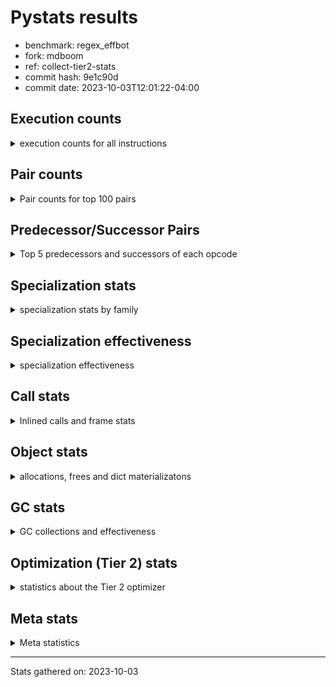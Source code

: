 
# Pystats results

- benchmark: regex_effbot
- fork: mdboom
- ref: collect-tier2-stats
- commit hash: 9e1c90d
- commit date: 2023-10-03T12:01:22-04:00

## Execution counts

<details>
<summary> execution counts for all instructions </summary>

|Name | Count | Self | Cumulative | Miss ratio | 
|---|---:|---:|---:|---:|
| LOAD_FAST | 3,493,500 | 16.6% | 16.6% |  |
| LOAD_GLOBAL_MODULE | 1,764,340 | 8.4% | 24.9% |  |
| LOAD_GLOBAL_BUILTIN | 1,764,060 | 8.4% | 33.3% |  |
| POP_JUMP_IF_FALSE | 1,411,200 | 6.7% | 40.0% |  |
| LOAD_FAST_LOAD_FAST | 1,376,160 | 6.5% | 46.5% |  |
| STORE_FAST | 706,080 | 3.3% | 49.8% |  |
| RETURN_VALUE | 705,720 | 3.3% | 53.2% |  |
| RESUME_CHECK | 705,720 | 3.3% | 56.5% |  |
| POP_TOP | 705,660 | 3.3% | 59.9% |  |
| TO_BOOL_BOOL | 705,600 | 3.3% | 63.2% |  |
| LOAD_ATTR_METHOD_NO_DICT | 705,600 | 3.3% | 66.5% |  |
| CALL_TYPE_1 | 705,600 | 3.3% | 69.9% |  |
| CALL_ISINSTANCE | 705,600 | 3.3% | 73.2% |  |
| BUILD_TUPLE | 705,600 | 3.3% | 76.6% |  |
| CALL | 353,140 | 1.7% | 78.3% |  |
| POP_JUMP_IF_NOT_NONE | 352,860 | 1.7% | 79.9% |  |
| NOP | 352,860 | 1.7% | 81.6% |  |
| TO_BOOL_INT | 352,800 | 1.7% | 83.3% |  |
| PUSH_EXC_INFO | 352,800 | 1.7% | 84.9% |  |
| POP_EXCEPT | 352,800 | 1.7% | 86.6% |  |
| LOAD_CONST | 352,800 | 1.7% | 88.3% |  |
| JUMP_FORWARD | 352,800 | 1.7% | 90.0% |  |
| CHECK_EXC_MATCH | 352,800 | 1.7% | 91.6% |  |
| CALL_PY_WITH_DEFAULTS | 352,800 | 1.7% | 93.3% |  |
| CALL_PY_EXACT_ARGS | 352,800 | 1.7% | 95.0% |  |
| CALL_METHOD_DESCRIPTOR_FAST | 352,800 | 1.7% | 96.6% |  |
| BINARY_SUBSCR_DICT | 352,800 | 1.7% | 98.3% |  |
| PUSH_NULL | 318,060 | 1.5% | 99.8% |  |
| ENTER_EXECUTOR | 35,280 | 0.2% | 100.0% |  |
| GET_ITER | 300 | 0.0% | 100.0% |  |
| FOR_ITER_RANGE | 300 | 0.0% | 100.0% |  |
| LOAD_ATTR | 260 | 0.0% | 100.0% |  |
| UNPACK_SEQUENCE_TWO_TUPLE | 240 | 0.0% | 100.0% |  |
| STORE_FAST_STORE_FAST | 240 | 0.0% | 100.0% |  |
| JUMP_BACKWARD | 240 | 0.0% | 100.0% |  |
| FOR_ITER_LIST | 240 | 0.0% | 100.0% |  |
| LOAD_ATTR_MODULE | 220 | 0.0% | 100.0% |  |
| LOAD_DEREF | 180 | 0.0% | 100.0% |  |
| LOAD_GLOBAL | 160 | 0.0% | 100.0% |  |
| CALL_FUNCTION_EX | 120 | 0.0% | 100.0% |  |
| LIST_EXTEND | 60 | 0.0% | 100.0% |  |
| COPY_FREE_VARS | 60 | 0.0% | 100.0% |  |
| CALL_INTRINSIC_1 | 60 | 0.0% | 100.0% |  |
| CALL_BUILTIN_CLASS | 60 | 0.0% | 100.0% |  |
| BUILD_LIST | 60 | 0.0% | 100.0% |  |
| BINARY_OP_SUBTRACT_FLOAT | 60 | 0.0% | 100.0% |  |
| BINARY_OP | 20 | 0.0% | 100.0% |  |


</details>

## Pair counts

<details>
<summary> Pair counts for top 100 pairs </summary>

|Pair | Count | Self | Cumulative | 
|---|---:|---:|---:|
| LOAD_GLOBAL_BUILTIN LOAD_FAST | 1,411,260 | 6.7% | 6.7% |
| TO_BOOL_BOOL POP_JUMP_IF_FALSE | 705,600 | 3.3% | 10.0% |
| POP_JUMP_IF_FALSE LOAD_FAST | 705,600 | 3.3% | 13.4% |
| LOAD_GLOBAL_MODULE CALL_ISINSTANCE | 705,600 | 3.3% | 16.7% |
| LOAD_FAST_LOAD_FAST BUILD_TUPLE | 705,600 | 3.3% | 20.1% |
| LOAD_FAST LOAD_GLOBAL_MODULE | 705,600 | 3.3% | 23.4% |
| LOAD_FAST CALL_TYPE_1 | 705,600 | 3.3% | 26.7% |
| LOAD_ATTR_METHOD_NO_DICT LOAD_FAST | 705,600 | 3.3% | 30.1% |
| CALL_TYPE_1 LOAD_FAST_LOAD_FAST | 705,600 | 3.3% | 33.4% |
| CALL_ISINSTANCE TO_BOOL_BOOL | 705,600 | 3.3% | 36.8% |
| STORE_FAST LOAD_FAST | 353,100 | 1.7% | 38.5% |
| STORE_FAST LOAD_GLOBAL_MODULE | 352,880 | 1.7% | 40.1% |
| RESUME_CHECK LOAD_GLOBAL_MODULE | 352,840 | 1.7% | 41.8% |
| LOAD_FAST CALL | 352,820 | 1.7% | 43.5% |
| TO_BOOL_INT POP_JUMP_IF_FALSE | 352,800 | 1.7% | 45.1% |
| RETURN_VALUE POP_TOP | 352,800 | 1.7% | 46.8% |
| RETURN_VALUE LOAD_ATTR_METHOD_NO_DICT | 352,800 | 1.7% | 48.5% |
| RESUME_CHECK LOAD_GLOBAL_BUILTIN | 352,800 | 1.7% | 50.2% |
| PUSH_EXC_INFO LOAD_GLOBAL_BUILTIN | 352,800 | 1.7% | 51.8% |
| POP_TOP POP_EXCEPT | 352,800 | 1.7% | 53.5% |
| POP_JUMP_IF_NOT_NONE LOAD_GLOBAL_BUILTIN | 352,800 | 1.7% | 55.2% |
| POP_JUMP_IF_FALSE POP_TOP | 352,800 | 1.7% | 56.8% |
| POP_JUMP_IF_FALSE NOP | 352,800 | 1.7% | 58.5% |
| POP_EXCEPT JUMP_FORWARD | 352,800 | 1.7% | 60.2% |
| NOP LOAD_GLOBAL_MODULE | 352,800 | 1.7% | 61.9% |
| LOAD_GLOBAL_MODULE LOAD_GLOBAL_BUILTIN | 352,800 | 1.7% | 63.5% |
| LOAD_GLOBAL_MODULE LOAD_FAST_LOAD_FAST | 352,800 | 1.7% | 65.2% |
| LOAD_GLOBAL_MODULE LOAD_ATTR_METHOD_NO_DICT | 352,800 | 1.7% | 66.9% |
| LOAD_GLOBAL_BUILTIN CHECK_EXC_MATCH | 352,800 | 1.7% | 68.5% |
| LOAD_FAST_LOAD_FAST CALL_PY_EXACT_ARGS | 352,800 | 1.7% | 70.2% |
| LOAD_FAST TO_BOOL_INT | 352,800 | 1.7% | 71.9% |
| LOAD_FAST RETURN_VALUE | 352,800 | 1.7% | 73.6% |
| LOAD_FAST POP_JUMP_IF_NOT_NONE | 352,800 | 1.7% | 75.2% |
| LOAD_FAST LOAD_CONST | 352,800 | 1.7% | 76.9% |
| LOAD_CONST CALL_METHOD_DESCRIPTOR_FAST | 352,800 | 1.7% | 78.6% |
| JUMP_FORWARD LOAD_GLOBAL_BUILTIN | 352,800 | 1.7% | 80.2% |
| CHECK_EXC_MATCH POP_JUMP_IF_FALSE | 352,800 | 1.7% | 81.9% |
| CALL_PY_WITH_DEFAULTS RESUME_CHECK | 352,800 | 1.7% | 83.6% |
| CALL_PY_EXACT_ARGS RESUME_CHECK | 352,800 | 1.7% | 85.3% |
| CALL_METHOD_DESCRIPTOR_FAST STORE_FAST | 352,800 | 1.7% | 86.9% |
| CALL RETURN_VALUE | 352,800 | 1.7% | 88.6% |
| BUILD_TUPLE STORE_FAST | 352,800 | 1.7% | 90.3% |
| BUILD_TUPLE BINARY_SUBSCR_DICT | 352,800 | 1.7% | 91.9% |
| BINARY_SUBSCR_DICT PUSH_EXC_INFO | 352,800 | 1.7% | 93.6% |
| PUSH_NULL LOAD_FAST_LOAD_FAST | 317,760 | 1.5% | 95.1% |
| LOAD_FAST_LOAD_FAST CALL_PY_WITH_DEFAULTS | 317,760 | 1.5% | 96.6% |
| LOAD_FAST PUSH_NULL | 317,760 | 1.5% | 98.1% |
| POP_TOP LOAD_FAST | 317,520 | 1.5% | 99.6% |
| POP_TOP ENTER_EXECUTOR | 35,280 | 0.2% | 99.8% |
| ENTER_EXECUTOR CALL_PY_WITH_DEFAULTS | 35,040 | 0.2% | 100.0% |
| LOAD_FAST GET_ITER | 300 | 0.0% | 100.0% |
| UNPACK_SEQUENCE_TWO_TUPLE STORE_FAST_STORE_FAST | 240 | 0.0% | 100.0% |
| STORE_FAST_STORE_FAST LOAD_FAST | 240 | 0.0% | 100.0% |
| JUMP_BACKWARD FOR_ITER_RANGE | 240 | 0.0% | 100.0% |
| GET_ITER FOR_ITER_LIST | 240 | 0.0% | 100.0% |
| FOR_ITER_RANGE STORE_FAST | 240 | 0.0% | 100.0% |
| FOR_ITER_LIST UNPACK_SEQUENCE_TWO_TUPLE | 240 | 0.0% | 100.0% |
| ENTER_EXECUTOR JUMP_BACKWARD | 240 | 0.0% | 100.0% |
| LOAD_GLOBAL_MODULE LOAD_ATTR | 200 | 0.0% | 100.0% |
| PUSH_NULL CALL | 180 | 0.0% | 100.0% |
| LOAD_ATTR_MODULE PUSH_NULL | 160 | 0.0% | 100.0% |
| LOAD_GLOBAL_MODULE LOAD_ATTR_MODULE | 140 | 0.0% | 100.0% |
| CALL CALL | 140 | 0.0% | 100.0% |
| PUSH_NULL LOAD_FAST | 120 | 0.0% | 100.0% |
| LOAD_GLOBAL LOAD_GLOBAL_MODULE | 120 | 0.0% | 100.0% |
| LOAD_DEREF PUSH_NULL | 120 | 0.0% | 100.0% |
| LOAD_ATTR LOAD_ATTR_MODULE | 80 | 0.0% | 100.0% |
| STORE_FAST LOAD_GLOBAL | 60 | 0.0% | 100.0% |
| RETURN_VALUE RETURN_VALUE | 60 | 0.0% | 100.0% |
| RESUME_CHECK LOAD_DEREF | 60 | 0.0% | 100.0% |
| POP_TOP NOP | 60 | 0.0% | 100.0% |
| NOP LOAD_DEREF | 60 | 0.0% | 100.0% |
| LOAD_FAST CALL_FUNCTION_EX | 60 | 0.0% | 100.0% |
| LOAD_FAST BUILD_LIST | 60 | 0.0% | 100.0% |
| LOAD_DEREF LIST_EXTEND | 60 | 0.0% | 100.0% |
| LOAD_ATTR_MODULE STORE_FAST | 60 | 0.0% | 100.0% |
| LOAD_ATTR STORE_FAST | 60 | 0.0% | 100.0% |
| LOAD_ATTR POP_JUMP_IF_NOT_NONE | 60 | 0.0% | 100.0% |
| LIST_EXTEND CALL_INTRINSIC_1 | 60 | 0.0% | 100.0% |
| GET_ITER FOR_ITER_RANGE | 60 | 0.0% | 100.0% |
| COPY_FREE_VARS RESUME_CHECK | 60 | 0.0% | 100.0% |
| CALL_INTRINSIC_1 CALL_FUNCTION_EX | 60 | 0.0% | 100.0% |
| CALL_FUNCTION_EX RESUME_CHECK | 60 | 0.0% | 100.0% |
| CALL_FUNCTION_EX COPY_FREE_VARS | 60 | 0.0% | 100.0% |
| CALL_BUILTIN_CLASS STORE_FAST | 60 | 0.0% | 100.0% |
| CALL STORE_FAST | 60 | 0.0% | 100.0% |
| CALL POP_TOP | 60 | 0.0% | 100.0% |
| CALL LOAD_FAST | 60 | 0.0% | 100.0% |
| BUILD_LIST LOAD_DEREF | 60 | 0.0% | 100.0% |
| BINARY_OP_SUBTRACT_FLOAT RETURN_VALUE | 60 | 0.0% | 100.0% |
| STORE_FAST LOAD_GLOBAL_BUILTIN | 40 | 0.0% | 100.0% |
| RETURN_VALUE LOAD_GLOBAL | 40 | 0.0% | 100.0% |
| POP_JUMP_IF_NOT_NONE LOAD_GLOBAL_MODULE | 40 | 0.0% | 100.0% |
| LOAD_FAST CALL_BUILTIN_CLASS | 40 | 0.0% | 100.0% |
| LOAD_FAST BINARY_OP_SUBTRACT_FLOAT | 40 | 0.0% | 100.0% |
| LOAD_ATTR LOAD_ATTR | 40 | 0.0% | 100.0% |
| FOR_ITER_RANGE LOAD_GLOBAL_MODULE | 40 | 0.0% | 100.0% |
| RETURN_VALUE LOAD_GLOBAL_MODULE | 20 | 0.0% | 100.0% |
| RESUME_CHECK LOAD_GLOBAL | 20 | 0.0% | 100.0% |
| POP_JUMP_IF_NOT_NONE LOAD_GLOBAL | 20 | 0.0% | 100.0% |


</details>

## Predecessor/Successor Pairs

<details>
<summary> Top 5 predecessors and successors of each opcode </summary>

### CHECK_EXC_MATCH

<details>
<summary> Successors and predecessors for CHECK_EXC_MATCH </summary>

|Predecessors | Count | Percentage | 
|---|---:|---:|
| LOAD_GLOBAL_BUILTIN | 352,800 | 100.0% |

|Successors | Count | Percentage | 
|---|---:|---:|
| POP_JUMP_IF_FALSE | 352,800 | 100.0% |


</details>

### GET_ITER

<details>
<summary> Successors and predecessors for GET_ITER </summary>

|Predecessors | Count | Percentage | 
|---|---:|---:|
| LOAD_FAST | 300 | 100.0% |

|Successors | Count | Percentage | 
|---|---:|---:|
| FOR_ITER_LIST | 240 | 80.0% |
| FOR_ITER_RANGE | 60 | 20.0% |


</details>

### NOP

<details>
<summary> Successors and predecessors for NOP </summary>

|Predecessors | Count | Percentage | 
|---|---:|---:|
| POP_JUMP_IF_FALSE | 352,800 | 100.0% |
| POP_TOP | 60 | 0.0% |

|Successors | Count | Percentage | 
|---|---:|---:|
| LOAD_GLOBAL_MODULE | 352,800 | 100.0% |
| LOAD_DEREF | 60 | 0.0% |


</details>

### POP_EXCEPT

<details>
<summary> Successors and predecessors for POP_EXCEPT </summary>

|Predecessors | Count | Percentage | 
|---|---:|---:|
| POP_TOP | 352,800 | 100.0% |

|Successors | Count | Percentage | 
|---|---:|---:|
| JUMP_FORWARD | 352,800 | 100.0% |


</details>

### POP_TOP

<details>
<summary> Successors and predecessors for POP_TOP </summary>

|Predecessors | Count | Percentage | 
|---|---:|---:|
| RETURN_VALUE | 352,800 | 50.0% |
| POP_JUMP_IF_FALSE | 352,800 | 50.0% |
| CALL | 60 | 0.0% |

|Successors | Count | Percentage | 
|---|---:|---:|
| POP_EXCEPT | 352,800 | 50.0% |
| LOAD_FAST | 317,520 | 45.0% |
| ENTER_EXECUTOR | 35,280 | 5.0% |
| NOP | 60 | 0.0% |


</details>

### PUSH_EXC_INFO

<details>
<summary> Successors and predecessors for PUSH_EXC_INFO </summary>

|Predecessors | Count | Percentage | 
|---|---:|---:|
| BINARY_SUBSCR_DICT | 352,800 | 100.0% |

|Successors | Count | Percentage | 
|---|---:|---:|
| LOAD_GLOBAL_BUILTIN | 352,800 | 100.0% |


</details>

### PUSH_NULL

<details>
<summary> Successors and predecessors for PUSH_NULL </summary>

|Predecessors | Count | Percentage | 
|---|---:|---:|
| LOAD_FAST | 317,760 | 99.9% |
| LOAD_ATTR_MODULE | 160 | 0.1% |
| LOAD_DEREF | 120 | 0.0% |
| LOAD_ATTR | 20 | 0.0% |

|Successors | Count | Percentage | 
|---|---:|---:|
| LOAD_FAST_LOAD_FAST | 317,760 | 99.9% |
| CALL | 180 | 0.1% |
| LOAD_FAST | 120 | 0.0% |


</details>

### RETURN_VALUE

<details>
<summary> Successors and predecessors for RETURN_VALUE </summary>

|Predecessors | Count | Percentage | 
|---|---:|---:|
| LOAD_FAST | 352,800 | 50.0% |
| CALL | 352,800 | 50.0% |
| RETURN_VALUE | 60 | 0.0% |
| BINARY_OP_SUBTRACT_FLOAT | 60 | 0.0% |

|Successors | Count | Percentage | 
|---|---:|---:|
| POP_TOP | 352,800 | 50.0% |
| LOAD_ATTR_METHOD_NO_DICT | 352,800 | 50.0% |
| RETURN_VALUE | 60 | 0.0% |
| LOAD_GLOBAL | 40 | 0.0% |
| LOAD_GLOBAL_MODULE | 20 | 0.0% |


</details>

### BINARY_OP

<details>
<summary> Successors and predecessors for BINARY_OP </summary>

|Predecessors | Count | Percentage | 
|---|---:|---:|
| LOAD_FAST | 20 | 100.0% |

|Successors | Count | Percentage | 
|---|---:|---:|
| BINARY_OP_SUBTRACT_FLOAT | 20 | 100.0% |


</details>

### BUILD_LIST

<details>
<summary> Successors and predecessors for BUILD_LIST </summary>

|Predecessors | Count | Percentage | 
|---|---:|---:|
| LOAD_FAST | 60 | 100.0% |

|Successors | Count | Percentage | 
|---|---:|---:|
| LOAD_DEREF | 60 | 100.0% |


</details>

### BUILD_TUPLE

<details>
<summary> Successors and predecessors for BUILD_TUPLE </summary>

|Predecessors | Count | Percentage | 
|---|---:|---:|
| LOAD_FAST_LOAD_FAST | 705,600 | 100.0% |

|Successors | Count | Percentage | 
|---|---:|---:|
| STORE_FAST | 352,800 | 50.0% |
| BINARY_SUBSCR_DICT | 352,800 | 50.0% |


</details>

### CALL

<details>
<summary> Successors and predecessors for CALL </summary>

|Predecessors | Count | Percentage | 
|---|---:|---:|
| LOAD_FAST | 352,820 | 99.9% |
| PUSH_NULL | 180 | 0.1% |
| CALL | 140 | 0.0% |

|Successors | Count | Percentage | 
|---|---:|---:|
| RETURN_VALUE | 352,800 | 99.9% |
| CALL | 140 | 0.0% |
| STORE_FAST | 60 | 0.0% |
| POP_TOP | 60 | 0.0% |
| LOAD_FAST | 60 | 0.0% |


</details>

### CALL_FUNCTION_EX

<details>
<summary> Successors and predecessors for CALL_FUNCTION_EX </summary>

|Predecessors | Count | Percentage | 
|---|---:|---:|
| LOAD_FAST | 60 | 50.0% |
| CALL_INTRINSIC_1 | 60 | 50.0% |

|Successors | Count | Percentage | 
|---|---:|---:|
| RESUME_CHECK | 60 | 50.0% |
| COPY_FREE_VARS | 60 | 50.0% |


</details>

### CALL_INTRINSIC_1

<details>
<summary> Successors and predecessors for CALL_INTRINSIC_1 </summary>

|Predecessors | Count | Percentage | 
|---|---:|---:|
| LIST_EXTEND | 60 | 100.0% |

|Successors | Count | Percentage | 
|---|---:|---:|
| CALL_FUNCTION_EX | 60 | 100.0% |


</details>

### COPY_FREE_VARS

<details>
<summary> Successors and predecessors for COPY_FREE_VARS </summary>

|Predecessors | Count | Percentage | 
|---|---:|---:|
| CALL_FUNCTION_EX | 60 | 100.0% |

|Successors | Count | Percentage | 
|---|---:|---:|
| RESUME_CHECK | 60 | 100.0% |


</details>

### ENTER_EXECUTOR

<details>
<summary> Successors and predecessors for ENTER_EXECUTOR </summary>

|Predecessors | Count | Percentage | 
|---|---:|---:|
| POP_TOP | 35,280 | 100.0% |

|Successors | Count | Percentage | 
|---|---:|---:|
| CALL_PY_WITH_DEFAULTS | 35,040 | 99.3% |
| JUMP_BACKWARD | 240 | 0.7% |


</details>

### JUMP_BACKWARD

<details>
<summary> Successors and predecessors for JUMP_BACKWARD </summary>

|Predecessors | Count | Percentage | 
|---|---:|---:|
| ENTER_EXECUTOR | 240 | 100.0% |

|Successors | Count | Percentage | 
|---|---:|---:|
| FOR_ITER_RANGE | 240 | 100.0% |


</details>

### JUMP_FORWARD

<details>
<summary> Successors and predecessors for JUMP_FORWARD </summary>

|Predecessors | Count | Percentage | 
|---|---:|---:|
| POP_EXCEPT | 352,800 | 100.0% |

|Successors | Count | Percentage | 
|---|---:|---:|
| LOAD_GLOBAL_BUILTIN | 352,800 | 100.0% |


</details>

### LIST_EXTEND

<details>
<summary> Successors and predecessors for LIST_EXTEND </summary>

|Predecessors | Count | Percentage | 
|---|---:|---:|
| LOAD_DEREF | 60 | 100.0% |

|Successors | Count | Percentage | 
|---|---:|---:|
| CALL_INTRINSIC_1 | 60 | 100.0% |


</details>

### LOAD_ATTR

<details>
<summary> Successors and predecessors for LOAD_ATTR </summary>

|Predecessors | Count | Percentage | 
|---|---:|---:|
| LOAD_GLOBAL_MODULE | 200 | 76.9% |
| LOAD_ATTR | 40 | 15.4% |
| LOAD_GLOBAL | 20 | 7.7% |

|Successors | Count | Percentage | 
|---|---:|---:|
| LOAD_ATTR_MODULE | 80 | 30.8% |
| STORE_FAST | 60 | 23.1% |
| POP_JUMP_IF_NOT_NONE | 60 | 23.1% |
| LOAD_ATTR | 40 | 15.4% |
| PUSH_NULL | 20 | 7.7% |


</details>

### LOAD_CONST

<details>
<summary> Successors and predecessors for LOAD_CONST </summary>

|Predecessors | Count | Percentage | 
|---|---:|---:|
| LOAD_FAST | 352,800 | 100.0% |

|Successors | Count | Percentage | 
|---|---:|---:|
| CALL_METHOD_DESCRIPTOR_FAST | 352,800 | 100.0% |


</details>

### LOAD_DEREF

<details>
<summary> Successors and predecessors for LOAD_DEREF </summary>

|Predecessors | Count | Percentage | 
|---|---:|---:|
| RESUME_CHECK | 60 | 33.3% |
| NOP | 60 | 33.3% |
| BUILD_LIST | 60 | 33.3% |

|Successors | Count | Percentage | 
|---|---:|---:|
| PUSH_NULL | 120 | 66.7% |
| LIST_EXTEND | 60 | 33.3% |


</details>

### LOAD_FAST

<details>
<summary> Successors and predecessors for LOAD_FAST </summary>

|Predecessors | Count | Percentage | 
|---|---:|---:|
| LOAD_GLOBAL_BUILTIN | 1,411,260 | 40.4% |
| POP_JUMP_IF_FALSE | 705,600 | 20.2% |
| LOAD_ATTR_METHOD_NO_DICT | 705,600 | 20.2% |
| STORE_FAST | 353,100 | 10.1% |
| POP_TOP | 317,520 | 9.1% |

|Successors | Count | Percentage | 
|---|---:|---:|
| LOAD_GLOBAL_MODULE | 705,600 | 20.2% |
| CALL_TYPE_1 | 705,600 | 20.2% |
| CALL | 352,820 | 10.1% |
| TO_BOOL_INT | 352,800 | 10.1% |
| RETURN_VALUE | 352,800 | 10.1% |


</details>

### LOAD_FAST_LOAD_FAST

<details>
<summary> Successors and predecessors for LOAD_FAST_LOAD_FAST </summary>

|Predecessors | Count | Percentage | 
|---|---:|---:|
| CALL_TYPE_1 | 705,600 | 51.3% |
| LOAD_GLOBAL_MODULE | 352,800 | 25.6% |
| PUSH_NULL | 317,760 | 23.1% |

|Successors | Count | Percentage | 
|---|---:|---:|
| BUILD_TUPLE | 705,600 | 51.3% |
| CALL_PY_EXACT_ARGS | 352,800 | 25.6% |
| CALL_PY_WITH_DEFAULTS | 317,760 | 23.1% |


</details>

### LOAD_GLOBAL

<details>
<summary> Successors and predecessors for LOAD_GLOBAL </summary>

|Predecessors | Count | Percentage | 
|---|---:|---:|
| STORE_FAST | 60 | 37.5% |
| RETURN_VALUE | 40 | 25.0% |
| RESUME_CHECK | 20 | 12.5% |
| POP_JUMP_IF_NOT_NONE | 20 | 12.5% |
| FOR_ITER_RANGE | 20 | 12.5% |

|Successors | Count | Percentage | 
|---|---:|---:|
| LOAD_GLOBAL_MODULE | 120 | 75.0% |
| LOAD_GLOBAL_BUILTIN | 20 | 12.5% |
| LOAD_ATTR | 20 | 12.5% |


</details>

### POP_JUMP_IF_FALSE

<details>
<summary> Successors and predecessors for POP_JUMP_IF_FALSE </summary>

|Predecessors | Count | Percentage | 
|---|---:|---:|
| TO_BOOL_BOOL | 705,600 | 50.0% |
| TO_BOOL_INT | 352,800 | 25.0% |
| CHECK_EXC_MATCH | 352,800 | 25.0% |

|Successors | Count | Percentage | 
|---|---:|---:|
| LOAD_FAST | 705,600 | 50.0% |
| POP_TOP | 352,800 | 25.0% |
| NOP | 352,800 | 25.0% |


</details>

### POP_JUMP_IF_NOT_NONE

<details>
<summary> Successors and predecessors for POP_JUMP_IF_NOT_NONE </summary>

|Predecessors | Count | Percentage | 
|---|---:|---:|
| LOAD_FAST | 352,800 | 100.0% |
| LOAD_ATTR | 60 | 0.0% |

|Successors | Count | Percentage | 
|---|---:|---:|
| LOAD_GLOBAL_BUILTIN | 352,800 | 100.0% |
| LOAD_GLOBAL_MODULE | 40 | 0.0% |
| LOAD_GLOBAL | 20 | 0.0% |


</details>

### STORE_FAST

<details>
<summary> Successors and predecessors for STORE_FAST </summary>

|Predecessors | Count | Percentage | 
|---|---:|---:|
| CALL_METHOD_DESCRIPTOR_FAST | 352,800 | 50.0% |
| BUILD_TUPLE | 352,800 | 50.0% |
| FOR_ITER_RANGE | 240 | 0.0% |
| LOAD_ATTR_MODULE | 60 | 0.0% |
| LOAD_ATTR | 60 | 0.0% |

|Successors | Count | Percentage | 
|---|---:|---:|
| LOAD_FAST | 353,100 | 50.0% |
| LOAD_GLOBAL_MODULE | 352,880 | 50.0% |
| LOAD_GLOBAL | 60 | 0.0% |
| LOAD_GLOBAL_BUILTIN | 40 | 0.0% |


</details>

### STORE_FAST_STORE_FAST

<details>
<summary> Successors and predecessors for STORE_FAST_STORE_FAST </summary>

|Predecessors | Count | Percentage | 
|---|---:|---:|
| UNPACK_SEQUENCE_TWO_TUPLE | 240 | 100.0% |

|Successors | Count | Percentage | 
|---|---:|---:|
| LOAD_FAST | 240 | 100.0% |


</details>

### BINARY_OP_SUBTRACT_FLOAT

<details>
<summary> Successors and predecessors for BINARY_OP_SUBTRACT_FLOAT </summary>

|Predecessors | Count | Percentage | 
|---|---:|---:|
| LOAD_FAST | 40 | 66.7% |
| BINARY_OP | 20 | 33.3% |

|Successors | Count | Percentage | 
|---|---:|---:|
| RETURN_VALUE | 60 | 100.0% |


</details>

### BINARY_SUBSCR_DICT

<details>
<summary> Successors and predecessors for BINARY_SUBSCR_DICT </summary>

|Predecessors | Count | Percentage | 
|---|---:|---:|
| BUILD_TUPLE | 352,800 | 100.0% |

|Successors | Count | Percentage | 
|---|---:|---:|
| PUSH_EXC_INFO | 352,800 | 100.0% |


</details>

### CALL_BUILTIN_CLASS

<details>
<summary> Successors and predecessors for CALL_BUILTIN_CLASS </summary>

|Predecessors | Count | Percentage | 
|---|---:|---:|
| LOAD_FAST | 40 | 66.7% |
| CALL | 20 | 33.3% |

|Successors | Count | Percentage | 
|---|---:|---:|
| STORE_FAST | 60 | 100.0% |


</details>

### CALL_ISINSTANCE

<details>
<summary> Successors and predecessors for CALL_ISINSTANCE </summary>

|Predecessors | Count | Percentage | 
|---|---:|---:|
| LOAD_GLOBAL_MODULE | 705,600 | 100.0% |

|Successors | Count | Percentage | 
|---|---:|---:|
| TO_BOOL_BOOL | 705,600 | 100.0% |


</details>

### CALL_METHOD_DESCRIPTOR_FAST

<details>
<summary> Successors and predecessors for CALL_METHOD_DESCRIPTOR_FAST </summary>

|Predecessors | Count | Percentage | 
|---|---:|---:|
| LOAD_CONST | 352,800 | 100.0% |

|Successors | Count | Percentage | 
|---|---:|---:|
| STORE_FAST | 352,800 | 100.0% |


</details>

### CALL_PY_EXACT_ARGS

<details>
<summary> Successors and predecessors for CALL_PY_EXACT_ARGS </summary>

|Predecessors | Count | Percentage | 
|---|---:|---:|
| LOAD_FAST_LOAD_FAST | 352,800 | 100.0% |

|Successors | Count | Percentage | 
|---|---:|---:|
| RESUME_CHECK | 352,800 | 100.0% |


</details>

### CALL_PY_WITH_DEFAULTS

<details>
<summary> Successors and predecessors for CALL_PY_WITH_DEFAULTS </summary>

|Predecessors | Count | Percentage | 
|---|---:|---:|
| LOAD_FAST_LOAD_FAST | 317,760 | 90.1% |
| ENTER_EXECUTOR | 35,040 | 9.9% |

|Successors | Count | Percentage | 
|---|---:|---:|
| RESUME_CHECK | 352,800 | 100.0% |


</details>

### CALL_TYPE_1

<details>
<summary> Successors and predecessors for CALL_TYPE_1 </summary>

|Predecessors | Count | Percentage | 
|---|---:|---:|
| LOAD_FAST | 705,600 | 100.0% |

|Successors | Count | Percentage | 
|---|---:|---:|
| LOAD_FAST_LOAD_FAST | 705,600 | 100.0% |


</details>

### FOR_ITER_LIST

<details>
<summary> Successors and predecessors for FOR_ITER_LIST </summary>

|Predecessors | Count | Percentage | 
|---|---:|---:|
| GET_ITER | 240 | 100.0% |

|Successors | Count | Percentage | 
|---|---:|---:|
| UNPACK_SEQUENCE_TWO_TUPLE | 240 | 100.0% |


</details>

### FOR_ITER_RANGE

<details>
<summary> Successors and predecessors for FOR_ITER_RANGE </summary>

|Predecessors | Count | Percentage | 
|---|---:|---:|
| JUMP_BACKWARD | 240 | 80.0% |
| GET_ITER | 60 | 20.0% |

|Successors | Count | Percentage | 
|---|---:|---:|
| STORE_FAST | 240 | 80.0% |
| LOAD_GLOBAL_MODULE | 40 | 13.3% |
| LOAD_GLOBAL | 20 | 6.7% |


</details>

### LOAD_ATTR_METHOD_NO_DICT

<details>
<summary> Successors and predecessors for LOAD_ATTR_METHOD_NO_DICT </summary>

|Predecessors | Count | Percentage | 
|---|---:|---:|
| RETURN_VALUE | 352,800 | 50.0% |
| LOAD_GLOBAL_MODULE | 352,800 | 50.0% |

|Successors | Count | Percentage | 
|---|---:|---:|
| LOAD_FAST | 705,600 | 100.0% |


</details>

### LOAD_ATTR_MODULE

<details>
<summary> Successors and predecessors for LOAD_ATTR_MODULE </summary>

|Predecessors | Count | Percentage | 
|---|---:|---:|
| LOAD_GLOBAL_MODULE | 140 | 63.6% |
| LOAD_ATTR | 80 | 36.4% |

|Successors | Count | Percentage | 
|---|---:|---:|
| PUSH_NULL | 160 | 72.7% |
| STORE_FAST | 60 | 27.3% |


</details>

### LOAD_GLOBAL_BUILTIN

<details>
<summary> Successors and predecessors for LOAD_GLOBAL_BUILTIN </summary>

|Predecessors | Count | Percentage | 
|---|---:|---:|
| RESUME_CHECK | 352,800 | 20.0% |
| PUSH_EXC_INFO | 352,800 | 20.0% |
| POP_JUMP_IF_NOT_NONE | 352,800 | 20.0% |
| LOAD_GLOBAL_MODULE | 352,800 | 20.0% |
| JUMP_FORWARD | 352,800 | 20.0% |

|Successors | Count | Percentage | 
|---|---:|---:|
| LOAD_FAST | 1,411,260 | 80.0% |
| CHECK_EXC_MATCH | 352,800 | 20.0% |


</details>

### LOAD_GLOBAL_MODULE

<details>
<summary> Successors and predecessors for LOAD_GLOBAL_MODULE </summary>

|Predecessors | Count | Percentage | 
|---|---:|---:|
| LOAD_FAST | 705,600 | 40.0% |
| STORE_FAST | 352,880 | 20.0% |
| RESUME_CHECK | 352,840 | 20.0% |
| NOP | 352,800 | 20.0% |
| LOAD_GLOBAL | 120 | 0.0% |

|Successors | Count | Percentage | 
|---|---:|---:|
| CALL_ISINSTANCE | 705,600 | 40.0% |
| LOAD_GLOBAL_BUILTIN | 352,800 | 20.0% |
| LOAD_FAST_LOAD_FAST | 352,800 | 20.0% |
| LOAD_ATTR_METHOD_NO_DICT | 352,800 | 20.0% |
| LOAD_ATTR | 200 | 0.0% |


</details>

### RESUME_CHECK

<details>
<summary> Successors and predecessors for RESUME_CHECK </summary>

|Predecessors | Count | Percentage | 
|---|---:|---:|
| CALL_PY_WITH_DEFAULTS | 352,800 | 50.0% |
| CALL_PY_EXACT_ARGS | 352,800 | 50.0% |
| COPY_FREE_VARS | 60 | 0.0% |
| CALL_FUNCTION_EX | 60 | 0.0% |

|Successors | Count | Percentage | 
|---|---:|---:|
| LOAD_GLOBAL_MODULE | 352,840 | 50.0% |
| LOAD_GLOBAL_BUILTIN | 352,800 | 50.0% |
| LOAD_DEREF | 60 | 0.0% |
| LOAD_GLOBAL | 20 | 0.0% |


</details>

### TO_BOOL_BOOL

<details>
<summary> Successors and predecessors for TO_BOOL_BOOL </summary>

|Predecessors | Count | Percentage | 
|---|---:|---:|
| CALL_ISINSTANCE | 705,600 | 100.0% |

|Successors | Count | Percentage | 
|---|---:|---:|
| POP_JUMP_IF_FALSE | 705,600 | 100.0% |


</details>

### TO_BOOL_INT

<details>
<summary> Successors and predecessors for TO_BOOL_INT </summary>

|Predecessors | Count | Percentage | 
|---|---:|---:|
| LOAD_FAST | 352,800 | 100.0% |

|Successors | Count | Percentage | 
|---|---:|---:|
| POP_JUMP_IF_FALSE | 352,800 | 100.0% |


</details>

### UNPACK_SEQUENCE_TWO_TUPLE

<details>
<summary> Successors and predecessors for UNPACK_SEQUENCE_TWO_TUPLE </summary>

|Predecessors | Count | Percentage | 
|---|---:|---:|
| FOR_ITER_LIST | 240 | 100.0% |

|Successors | Count | Percentage | 
|---|---:|---:|
| STORE_FAST_STORE_FAST | 240 | 100.0% |


</details>


</details>

## Specialization stats

<details>
<summary> specialization stats by family </summary>

### BINARY_SUBSCR

<details>
<summary> specialization stats for BINARY_SUBSCR family </summary>

|Kind | Count | Ratio | 
|---|---|---|
|          hit |       352800 | 100.0% |


</details>

### TO_BOOL

<details>
<summary> specialization stats for TO_BOOL family </summary>

|Kind | Count | Ratio | 
|---|---|---|
|          hit |      1058400 | 100.0% |


</details>

### BINARY_OP

<details>
<summary> specialization stats for BINARY_OP family </summary>

|Kind | Count | Ratio | 
|---|---|---|
|          hit |           60 | 75.0% |

#### Specialization attempts

| | Count | Ratio | 
|---|---:|---:|
| Success | 20 | 100.0% |
| Failure | 0 | 0.0% |

|Failure kind | Count | Ratio | 
|---|---:|---:|


</details>

### CALL

<details>
<summary> specialization stats for CALL family </summary>

|Kind | Count | Ratio | 
|---|---|---|
| specialization.deferred |       352980 | 12.5% |
|          hit |      2469660 | 87.5% |

#### Specialization attempts

| | Count | Ratio | 
|---|---:|---:|
| Success | 20 | 12.5% |
| Failure | 140 | 87.5% |

|Failure kind | Count | Ratio | 
|---|---:|---:|
| meth descr method fastcall keywords | 80 | 57.1% |
| cfunc noargs | 60 | 42.9% |


</details>

### FOR_ITER

<details>
<summary> specialization stats for FOR_ITER family </summary>

|Kind | Count | Ratio | 
|---|---|---|
|          hit |          540 | 100.0% |


</details>

### JUMP_BACKWARD

<details>
<summary> specialization stats for JUMP_BACKWARD family </summary>

|Kind | Count | Ratio | 
|---|---|---|


</details>

### LOAD_ATTR

<details>
<summary> specialization stats for LOAD_ATTR family </summary>

|Kind | Count | Ratio | 
|---|---|---|
| specialization.deferred |          140 | 0.0% |
|          hit |       705820 | 100.0% |

#### Specialization attempts

| | Count | Ratio | 
|---|---:|---:|
| Success | 80 | 66.7% |
| Failure | 40 | 33.3% |

|Failure kind | Count | Ratio | 
|---|---:|---:|
| not managed dict | 40 | 100.0% |


</details>

### LOAD_GLOBAL

<details>
<summary> specialization stats for LOAD_GLOBAL family </summary>

|Kind | Count | Ratio | 
|---|---|---|
| specialization.deferred |           20 | 0.0% |
|          hit |      3528400 | 100.0% |

#### Specialization attempts

| | Count | Ratio | 
|---|---:|---:|
| Success | 140 | 100.0% |
| Failure | 0 | 0.0% |

|Failure kind | Count | Ratio | 
|---|---:|---:|


</details>

### POP_JUMP_IF_FALSE

<details>
<summary> specialization stats for POP_JUMP_IF_FALSE family </summary>

|Kind | Count | Ratio | 
|---|---|---|


</details>

### POP_JUMP_IF_NOT_NONE

<details>
<summary> specialization stats for POP_JUMP_IF_NOT_NONE family </summary>

|Kind | Count | Ratio | 
|---|---|---|


</details>

### UNPACK_SEQUENCE

<details>
<summary> specialization stats for UNPACK_SEQUENCE family </summary>

|Kind | Count | Ratio | 
|---|---|---|
|          hit |          240 | 100.0% |


</details>


</details>

## Specialization effectiveness

<details>
<summary> specialization effectiveness </summary>

|Instructions | Count | Ratio | 
|---|---:|---:|
| Basic | 10,164,000 | 48.2% |
| Not specialized | 2,117,880 | 10.0% |
| Specialized | 8,821,640 | 41.8% |

### Deferred by instruction

<details>
<summary> deferred by instruction </summary>

|Name | Count | Ratio | 
|---|---:|---:|
| CALL | 352,980 | 100.0% |
| LOAD_ATTR | 140 | 0.0% |
| LOAD_GLOBAL | 20 | 0.0% |
| UNPACK_SEQUENCE_TWO_TUPLE | 0 | 0.0% |
| UNPACK_SEQUENCE | 0 | 0.0% |
| TO_BOOL_INT | 0 | 0.0% |
| TO_BOOL_BOOL | 0 | 0.0% |
| TO_BOOL | 0 | 0.0% |
| STORE_SUBSCR | 0 | 0.0% |
| STORE_SLICE | 0 | 0.0% |


</details>


</details>

## Call stats

<details>
<summary> Inlined calls and frame stats </summary>

| | Count | Ratio | 
|---|---:|---:|
| Calls to PyEval_EvalDefault | 0 | 0.0% |
| Calls to Python functions inlined | 705,720 | 100.0% |
| Calls via PyEval_EvalFrame (total) | 0 | 0.0% |
| Calls via PyEval_EvalFrame (vector) | 0 | 0.0% |
| Calls via PyEval_EvalFrame (generator) | 0 | 0.0% |
| Calls via PyEval_EvalFrame (legacy) | 0 | 0.0% |
| Calls via PyEval_EvalFrame (function vectorcall) | 0 | 0.0% |
| Calls via PyEval_EvalFrame (build class) | 0 | 0.0% |
| Calls via PyEval_EvalFrame (slot) | 0 | 0.0% |
| Calls via PyEval_EvalFrame (function ex) | 120 | 0.0% |
| Calls via PyEval_EvalFrame (api) | 0 | 0.0% |
| Calls via PyEval_EvalFrame (method) | 0 | 0.0% |
| Frames pushed | 705,720 | 100.0% |
| Frame objects created | 352,800 | 50.0% |


</details>

## Object stats

<details>
<summary> allocations, frees and dict materializatons </summary>

| | Count | Ratio | 
|---|---:|---:|
| Allocations from freelist | 1,058,620 | 0.7% |
| Frees to freelist | 1,058,580 |  |
| Allocations | 158,712,440 | 99.3% |
| Allocations to 512 bytes | 158,712,440 | 99.3% |
| Allocations to 4 kbytes | 0 | 0.0% |
| Allocations over 4 kbytes | 0 | 0.0% |
| Frees | 159,031,620 |  |
| New values | 0 |  |
| Interpreter increfs | 9,027,100 | 67.5% |
| Interpreter decrefs | 9,446,580 | 58.3% |
| Increfs | 4,355,080 | 32.5% |
| Decrefs | 6,758,540 | 41.7% |
| Materialize dict (on request) | 0 |  |
| Materialize dict (new key) | 0 |  |
| Materialize dict (too big) | 0 |  |
| Materialize dict (str subclass) | 0 |  |
| Dematerialize dict | 0 |  |
| Method cache hits | 179 |  |
| Method cache misses | 1 |  |
| Method cache collisions | 1 |  |
| Method cache dunder hits | 705,600 |  |
| Method cache dunder misses | 0 |  |


</details>

## GC stats

<details>
<summary> GC collections and effectiveness </summary>

|Generation | Collections | Objects collected | Object visits | 
|---:|---:|---:|---:|
| 0 | 0 | 0 | 0 |
| 1 | 0 | 0 | 0 |
| 2 | 0 | 0 | 0 |


</details>

## Optimization (Tier 2) stats

<details>
<summary> statistics about the Tier 2 optimizer </summary>

### Overall stats

<details>
<summary> overall stats </summary>

| | Count | Ratio | 
|---|---:|---:|
| Optimization attempts | 0 |  |
| Traces created | 0 |  |
| Traces executed | 35,280 |  |
| Uops executed | 527,280 | 14 |
| Trace stack overflow | 0 |  |
| Trace stack underflow | 0 |  |
| Trace too long | 0 |  |
| Inner loop found | 0 |  |
| Recursive call | 0 |  |


</details>

**Trace length histogram**

|Range | Count | Ratio | 
|---|---:|---:|
| <= 1 | 0 |  |

**Optimized trace length histogram**

|Range | Count | Ratio | 
|---|---:|---:|
| <= 1 | 0 |  |

**Trace run length histogram**

|Range | Count | Ratio | 
|---|---:|---:|
| <= 1 | 0 | 0.0% |
| <= 2 | 0 | 0.0% |
| <= 4 | 0 | 0.0% |
| <= 8 | 240 | 0.7% |
| <= 16 | 35,040 | 99.3% |

### Uop stats

<details>
<summary> uop stats </summary>

|Uop | Count | Self | Cumulative | 
|---|---:|---:|---:|
| _SET_IP | 105,600 | 20.0% | 20.0% |
| LOAD_FAST | 105,120 | 19.9% | 40.0% |
| STORE_FAST | 70,080 | 13.3% | 53.3% |
| _POP_JUMP_IF_TRUE | 35,280 | 6.7% | 59.9% |
| _ITER_CHECK_LIST | 35,280 | 6.7% | 66.6% |
| _IS_ITER_EXHAUSTED_LIST | 35,280 | 6.7% | 73.3% |
| _EXIT_TRACE | 35,280 | 6.7% | 80.0% |
| _ITER_NEXT_LIST | 35,040 | 6.6% | 86.7% |
| UNPACK_SEQUENCE_TWO_TUPLE | 35,040 | 6.6% | 93.3% |
| PUSH_NULL | 35,040 | 6.6% | 100.0% |
| POP_TOP | 240 | 0.0% | 100.0% |


</details>

### Unsupported opcodes

<details>
<summary> unsupported opcodes </summary>

|Opcode | Count | 
|---|---|


</details>


</details>

## Meta stats

<details>
<summary> Meta statistics </summary>

| | Count | 
|---|---:|
| Number of data files | 20 |


</details>

---
Stats gathered on: 2023-10-03
